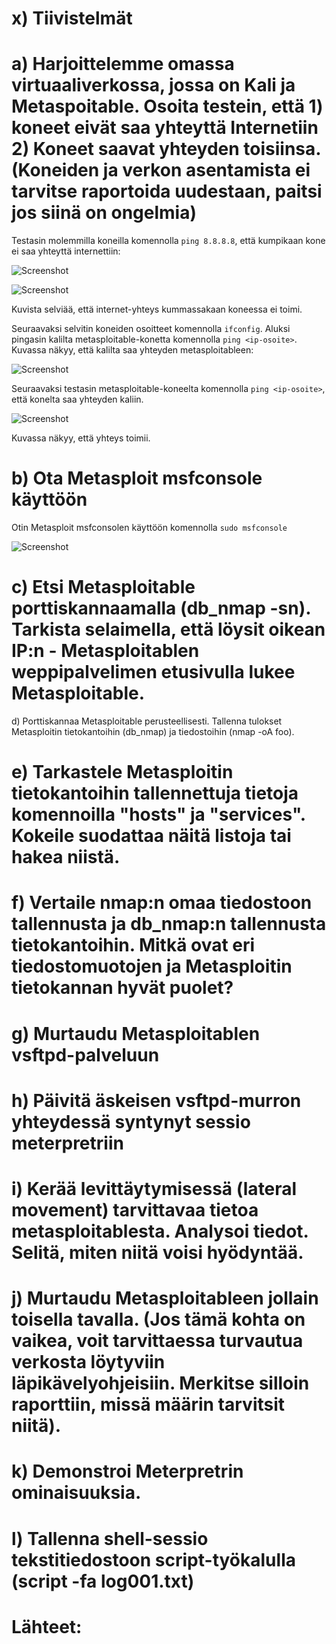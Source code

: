 # x) Tiivistelmät

# a) Harjoittelemme omassa virtuaaliverkossa, jossa on Kali ja Metaspoitable. Osoita testein, että 1) koneet eivät saa yhteyttä Internetiin 2) Koneet saavat yhteyden toisiinsa. (Koneiden ja verkon asentamista ei tarvitse raportoida uudestaan, paitsi jos siinä on ongelmia)

Testasin molemmilla koneilla komennolla `ping 8.8.8.8`, että kumpikaan kone ei saa yhteyttä internettiin:

![Screenshot](https://github.com/user-attachments/assets/06f68e9e-5a0c-4cc8-ba4e-ddedfb209973)

![Screenshot](https://github.com/user-attachments/assets/ee00c6e1-3fce-4e10-9b86-4461a081621a)

Kuvista selviää, että internet-yhteys kummassakaan koneessa ei toimi. 

Seuraavaksi selvitin koneiden osoitteet komennolla `ifconfig`. Aluksi pingasin kalilta metasploitable-konetta komennolla `ping <ip-osoite>`. Kuvassa näkyy, että kalilta saa yhteyden metasploitableen:

![Screenshot](https://github.com/user-attachments/assets/04c6899b-368b-4016-8cd3-5a5eaac2184c)

Seuraavaksi testasin metasploitable-koneelta komennolla `ping <ip-osoite>`, että konelta saa yhteyden kaliin. 

![Screenshot](https://github.com/user-attachments/assets/0ecfaf78-43e3-4a69-a63f-564de9f6ac77)


Kuvassa näkyy, että yhteys toimii.

# b) Ota Metasploit msfconsole käyttöön

Otin Metasploit msfconsolen käyttöön komennolla `sudo msfconsole`

![Screenshot](https://github.com/user-attachments/assets/076c63eb-570a-43bb-b53a-681f2743a282)


# c) Etsi Metasploitable porttiskannaamalla (db_nmap -sn). Tarkista selaimella, että löysit oikean IP:n - Metasploitablen weppipalvelimen etusivulla lukee Metasploitable.
d) Porttiskannaa Metasploitable perusteellisesti. Tallenna tulokset Metasploitin tietokantoihin (db_nmap) ja tiedostoihin (nmap -oA foo).
# e) Tarkastele Metasploitin tietokantoihin tallennettuja tietoja komennoilla "hosts" ja "services". Kokeile suodattaa näitä listoja tai hakea niistä.
# f) Vertaile nmap:n omaa tiedostoon tallennusta ja db_nmap:n tallennusta tietokantoihin. Mitkä ovat eri tiedostomuotojen ja Metasploitin tietokannan hyvät puolet?
# g) Murtaudu Metasploitablen vsftpd-palveluun
# h) Päivitä äskeisen vsftpd-murron yhteydessä syntynyt sessio meterpretriin
# i) Kerää levittäytymisessä (lateral movement) tarvittavaa tietoa metasploitablesta. Analysoi tiedot. Selitä, miten niitä voisi hyödyntää.
# j) Murtaudu Metasploitableen jollain toisella tavalla. (Jos tämä kohta on vaikea, voit tarvittaessa turvautua verkosta löytyviin läpikävelyohjeisiin. Merkitse silloin raporttiin, missä määrin tarvitsit niitä).
# k) Demonstroi Meterpretrin ominaisuuksia.
# l) Tallenna shell-sessio tekstitiedostoon script-työkalulla (script -fa log001.txt)
# Lähteet:
